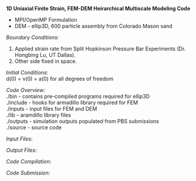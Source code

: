 **1D Uniaxial Finite Strain, FEM-DEM Heirarchical Multiscale Modeling Code**
* MPI/OpenMP Formulation
* DEM - ellip3D, 600 particle assembly from Colorado Mason sand

*Boundary Conditions:*
1. Applied strain rate from Split Hopkinson Pressure Bar Experiments (Dr. Hongbing Lu, UT Dallas).
2. Other side fixed in space.

*Initial Conditions:*  
d(0) = v(0) = a(0) for all degrees of freedom

*Code Overview:*  
./bin     - contains pre-compiled programs required for ellip3D  
./include - hooks for armadillo library required for FEM  
./inputs  - input files for FEM and DEM  
./lib     - aramdillo library files  
./outputs - simulation outputs populated from PBS submissions  
./source  - source code

*Input Files:*

*Output Files:*

*Code Compilation:*

*Code Submission:*

